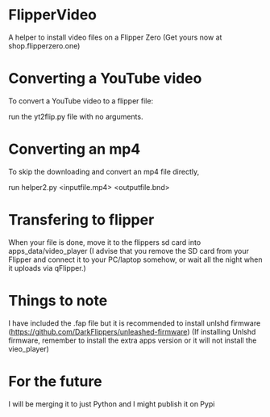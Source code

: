 # FlipperVideo
A helper to install video files on a Flipper Zero (Get yours now at shop.flipperzero.one)

# Converting a YouTube video

To convert a YouTube video to a flipper file:

run the yt2flip.py file with no arguments.

# Converting an mp4

To skip the downloading and convert an mp4 file directly, 

run helper2.py <inputfile.mp4> <outputfile.bnd>

# Transfering to flipper

When your file is done, move it to the flippers sd card into apps_data/video_player (I advise that you remove the SD card from your Flipper and connect it to your PC/laptop somehow, or wait all the night when it uploads via qFlipper.)

# Things to note

I have included the .fap file but it is recommended to install unlshd firmware (https://github.com/DarkFlippers/unleashed-firmware) (If installing Unlshd firmware, remember to install the extra apps version or it will not install the vieo_player)

# For the future

I will be merging it to just Python and I might publish it on Pypi
